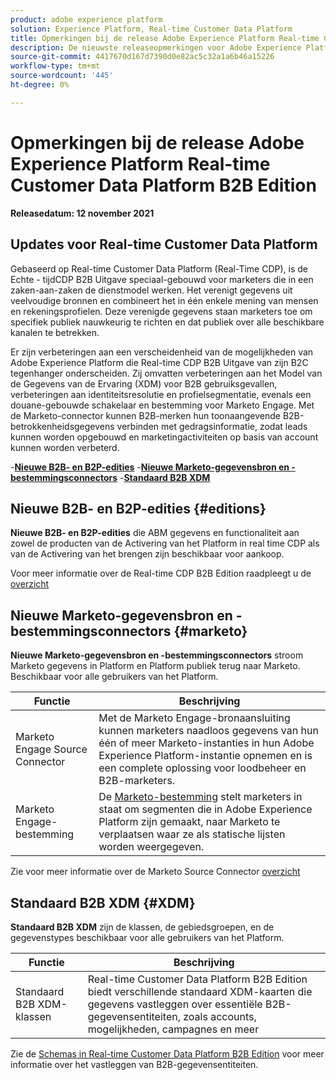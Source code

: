 ```yaml
---
product: adobe experience platform
solution: Experience Platform, Real-time Customer Data Platform
title: Opmerkingen bij de release Adobe Experience Platform Real-time Customer Data Platform B2B
description: De nieuwste releaseopmerkingen voor Adobe Experience Platform Real-time Customer Data Platform B2B Edition.
source-git-commit: 4417670d167d7390d0e82ac5c32a1a6b46a15226
workflow-type: tm+mt
source-wordcount: '445'
ht-degree: 0%

---
```


# Opmerkingen bij de release Adobe Experience Platform Real-time Customer Data Platform B2B Edition

**Releasedatum: 12 november 2021**

## Updates voor Real-time Customer Data Platform

Gebaseerd op Real-time Customer Data Platform (Real-Time CDP), is de Echte - tijdCDP B2B Uitgave speciaal-gebouwd voor marketers die in een zaken-aan-zaken de dienstmodel werken. Het verenigt gegevens uit veelvoudige bronnen en combineert het in één enkele mening van mensen en rekeningsprofielen. Deze verenigde gegevens staan marketers toe om specifiek publiek nauwkeurig te richten en dat publiek over alle beschikbare kanalen te betrekken.

Er zijn verbeteringen aan een verscheidenheid van de mogelijkheden van Adobe Experience Platform die Real-time CDP B2B Uitgave van zijn B2C tegenhanger onderscheiden. Zij omvatten verbeteringen aan het Model van de Gegevens van de Ervaring (XDM) voor B2B gebruiksgevallen, verbeteringen aan identiteitsresolutie en profielsegmentatie, evenals een douane-gebouwde schakelaar en bestemming voor Marketo Engage. Met de Marketo-connector kunnen B2B-merken hun toonaangevende B2B-betrokkenheidsgegevens verbinden met gedragsinformatie, zodat leads kunnen worden opgebouwd en marketingactiviteiten op basis van account kunnen worden verbeterd.

-[**Nieuwe B2B- en B2P-edities**](#editions)
-[**Nieuwe Marketo-gegevensbron en -bestemmingsconnectors**](#marketo)
-[**Standaard B2B XDM**](#XDM)

## Nieuwe B2B- en B2P-edities {#editions}

**Nieuwe B2B- en B2P-edities** die ABM gegevens en functionaliteit aan zowel de producten van de Activering van het Platform in real time CDP als van de Activering van het  brengen zijn beschikbaar voor aankoop.

Voor meer informatie over de Real-time CDP B2B Edition raadpleegt u de [overzicht](./b2b-overview.md)

## Nieuwe Marketo-gegevensbron en -bestemmingsconnectors {#marketo}

**Nieuwe Marketo-gegevensbron en -bestemmingsconnectors** stroom Marketo gegevens in Platform en Platform publiek terug naar Marketo. Beschikbaar voor alle gebruikers van het Platform.

| Functie | Beschrijving |
|---|---|
| Marketo Engage Source Connector | Met de Marketo Engage-bronaansluiting kunnen marketers naadloos gegevens van hun één of meer Marketo-instanties in hun Adobe Experience Platform-instantie opnemen en is een complete oplossing voor loodbeheer en B2B-marketers. |
| Marketo Engage-bestemming | De [Marketo-bestemming](https://experienceleague.adobe.com/docs/experience-platform/destinations/catalog/adobe/marketo-engage.html) stelt marketers in staat om segmenten die in Adobe Experience Platform zijn gemaakt, naar Marketo te verplaatsen waar ze als statische lijsten worden weergegeven. |

Zie voor meer informatie over de Marketo Source Connector [overzicht](../sources/connectors/adobe-applications/marketo/marketo.md)

## Standaard B2B XDM {#XDM}

**Standaard B2B XDM** zijn de klassen, de gebiedsgroepen, en de gegevenstypes beschikbaar voor alle gebruikers van het Platform.

| Functie | Beschrijving |
|---|---|
| Standaard B2B XDM-klassen | Real-time Customer Data Platform B2B Edition biedt verschillende standaard XDM-kaarten die gegevens vastleggen over essentiële B2B-gegevensentiteiten, zoals accounts, mogelijkheden, campagnes en meer |

Zie de [Schemas in Real-time Customer Data Platform B2B Edition](./schemas/b2b.md) voor meer informatie over het vastleggen van B2B-gegevensentiteiten.
